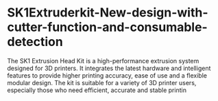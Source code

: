 # SK1Extruderkit-New-design-with-cutter-function-and-consumable-detection
The SK1 Extrusion Head Kit is a high-performance extrusion system designed for 3D printers. It integrates the latest hardware and intelligent features to provide higher printing accuracy, ease of use and a flexible modular design. The kit is suitable for a variety of 3D printer users, especially those who need efficient, accurate and stable printin
